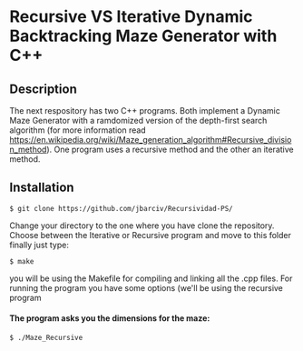 # Recursive VS Iterative Dynamic Backtracking Maze Generator with C++

## Description

The next respository has two C++ programs. Both implement a Dynamic Maze Generator with a ramdomized version of the depth-first search algorithm (for more information read https://en.wikipedia.org/wiki/Maze_generation_algorithm#Recursive_division_method). One program uses a recursive method and the other an iterative method.

## Installation
```
$ git clone https://github.com/jbarciv/Recursividad-PS/
```
Change your directory to the one where you have clone the repository. Choose between the Iterative or Recursive program and move to this folder finally just type:
```
$ make
```
you will be using the Makefile for compiling and linking all the .cpp files.
For running the program you have some options (we'll be using the recursive program
#### The program asks you the dimensions for the maze:
```
$ ./Maze_Recursive
```


